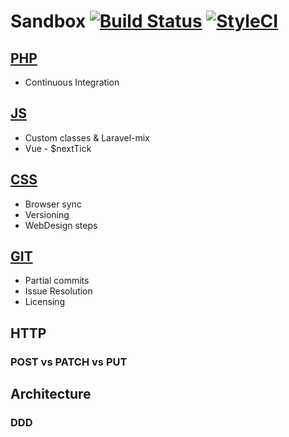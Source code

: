 # Sandbox [![Build Status](https://travis-ci.org/xkrupa12/sandbox.svg?branch=master)](https://travis-ci.org/xkrupa12/sandbox) [![StyleCI](https://styleci.io/repos/125975041/shield?branch=master)](https://styleci.io/repos/125975041)

## [PHP](docs/php.md)
- Continuous Integration

## [JS](docs/js.md)
- Custom classes & Laravel-mix
- Vue - $nextTick

## [CSS](docs/css.md)
- Browser sync
- Versioning
- WebDesign steps

## [GIT](docs/git.md)
- Partial commits
- Issue Resolution
- Licensing

## HTTP
### POST vs PATCH vs PUT

## Architecture
### DDD